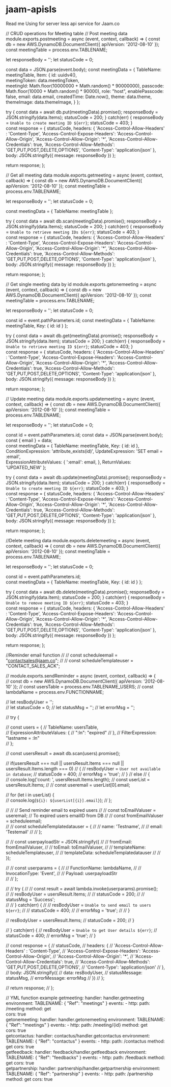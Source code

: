 # jaam-apisls
Read me
Using for server less api service for Jaam.co

// CRUD operations for Meeting table
// Post meeting data
module.exports.postmeeting = async (event, context, callback) => {
  const db = new AWS.DynamoDB.DocumentClient({ apiVersion: '2012-08-10' });
  const meetingTable = process.env.TABLENAME;
    
  let responseBody = '';
  let statusCode = 0;

  const data = JSON.parse(event.body);
  const meetingData = {
    TableName: meetingTable,
    Item: {
      id: uuidv4(),  
      meetingToken: data.meetingToken,   
      meetingId: Math.floor(10000000 + Math.random() * 90000000),
      passcode: Math.floor(10000 + Math.random() * 90000),
      role: "host",
      enablePasscode: false,
      email: data.email,
      createdTime: Date.now(),
      theme: data.theme,
      themeImage: data.themeImage,
    }
  };

  try {
    const data = await db.put(meetingData).promise();
    responseBody = JSON.stringify(data.Items);
    statusCode = 200;
  } catch(err) {
    responseBody = `Unable to create meeting ID ${err}`;
    statusCode = 403;
  }    
  const response = {
    statusCode,
    headers: {
      'Access-Control-Allow-Headers' : 'Content-Type',
      'Access-Control-Expose-Headers': 'Access-Control-Allow-Origin',
      'Access-Control-Allow-Origin': '*',
      'Access-Control-Allow-Credentials': true,
      'Access-Control-Allow-Methods': 'GET,PUT,POST,DELETE,OPTIONS',
      'Content-Type': 'application/json'
    },
    body: JSON.stringify({
      message: responseBody
    })
  };

  return response;
};

// Get all meeting data
module.exports.getmeeting = async (event, context, callback) => {
  const db = new AWS.DynamoDB.DocumentClient({ apiVersion: '2012-08-10' });
  const meetingTable = process.env.TABLENAME;  
  
  let responseBody = '';
  let statusCode = 0;

  const meetingData = {
    TableName: meetingTable
  };

  try {
    const data = await db.scan(meetingData).promise();
    responseBody = JSON.stringify(data.Items);
    statusCode = 200;
  } catch(err) {
    responseBody = `Unable to retrieve meeting IDs ${err}`;
    statusCode = 403;
  }    
  const response = {
    statusCode,
    headers: {
      'Access-Control-Allow-Headers' : 'Content-Type',
      'Access-Control-Expose-Headers': 'Access-Control-Allow-Origin',
      'Access-Control-Allow-Origin': '*',
      'Access-Control-Allow-Credentials': true,
      'Access-Control-Allow-Methods': 'GET,PUT,POST,DELETE,OPTIONS',
      'Content-Type': 'application/json'
    },
    body: JSON.stringify({
      message: responseBody
    })
  };

  return response;
};

// Get single meeting data by id
module.exports.getonemeeting = async (event, context, callback) => {
  const db = new AWS.DynamoDB.DocumentClient({ apiVersion: '2012-08-10' });
  const meetingTable = process.env.TABLENAME;  
  
  let responseBody = '';
  let statusCode = 0;

  const id = event.pathParameters.id;
  const meetingData = {
    TableName: meetingTable,
    Key: {
      id: id
    }
  };

  try {
    const data = await db.get(meetingData).promise();
    responseBody = JSON.stringify(data.Item);
    statusCode = 200;
  } catch(err) {
    responseBody = `Unable to retrieve meeting ID ${err}`;
    statusCode = 403;
  }    
  const response = {
    statusCode,
    headers: {
      'Access-Control-Allow-Headers' : 'Content-Type',
      'Access-Control-Expose-Headers': 'Access-Control-Allow-Origin',
      'Access-Control-Allow-Origin': '*',
      'Access-Control-Allow-Credentials': true,
      'Access-Control-Allow-Methods': 'GET,PUT,POST,DELETE,OPTIONS',
      'Content-Type': 'application/json'
    },
    body: JSON.stringify({
      message: responseBody
    })
  };

  return response;
};

// Update meeting data
module.exports.updatemeeting = async (event, context, callback) => {
  const db = new AWS.DynamoDB.DocumentClient({ apiVersion: '2012-08-10' });
  const meetingTable = process.env.TABLENAME;
    
  let responseBody = '';
  let statusCode = 0;

  const id = event.pathParameters.id;
  const data = JSON.parse(event.body);
  const { email } = data;  
  const meetingData = {
    TableName: meetingTable,
    Key: {
      id: id
    },
    ConditionExpression: 'attribute_exists(id)',
    UpdateExpression: 'SET email = :email',   
    ExpressionAttributeValues: {
      ':email': email,
    },
    ReturnValues: 'UPDATED_NEW'
  };

  try {
    const data = await db.update(meetingData).promise();
    responseBody = JSON.stringify(data.Item);
    statusCode = 200;
  } catch(err) {
    responseBody = `Unable to create meeting ID ${err}`;
    statusCode = 403;
  }    
  const response = {
    statusCode,
    headers: {
      'Access-Control-Allow-Headers' : 'Content-Type',
      'Access-Control-Expose-Headers': 'Access-Control-Allow-Origin',
      'Access-Control-Allow-Origin': '*',
      'Access-Control-Allow-Credentials': true,
      'Access-Control-Allow-Methods': 'GET,PUT,POST,DELETE,OPTIONS',
      'Content-Type': 'application/json'
    },
    body: JSON.stringify({
      message: responseBody
    })
  };

  return response;
};

//Delete meeting data
module.exports.deletemeeting = async (event, context, callback) => {
  const db = new AWS.DynamoDB.DocumentClient({ apiVersion: '2012-08-10' });
  const meetingTable = process.env.TABLENAME;
    
  let responseBody = '';
  let statusCode = 0;

  const id = event.pathParameters.id;    
  const meetingData = {
    TableName: meetingTable,
    Key: {
      id: id
    }
  };

  try {
    const data = await db.delete(meetingData).promise();
    responseBody = JSON.stringify(data.Item);
    statusCode = 200;
  } catch(err) {
    responseBody = `Unable to remove meeting ID ${err}`;
    statusCode = 403;
  }    
  const response = {
    statusCode,
    headers: {
      'Access-Control-Allow-Headers' : 'Content-Type',
      'Access-Control-Expose-Headers': 'Access-Control-Allow-Origin',
      'Access-Control-Allow-Origin': '*',
      'Access-Control-Allow-Credentials': true,
      'Access-Control-Allow-Methods': 'GET,PUT,POST,DELETE,OPTIONS',
      'Content-Type': 'application/json'
    },
    body: JSON.stringify({
      message: responseBody
    })
  };

  return response;
};

//Reminder email function
// // const scheduleemail = "contactsales@jaam.co";
// // const scheduleTemplateuser = "CONTACT_SALES_ACK";

// module.exports.sendReminder = async (event, context, callback) => {      
//     const db = new AWS.DynamoDB.DocumentClient({ apiVersion: '2012-08-10' });
//     const usersTable = process.env.TABLENAME_USERS;
//     const lambdaName = process.env.FUNCTIONNAME;

//     let resBodyUser = '';   
//     let statusCode = 0;
//     let statusMsg = '';
//     let errorMsg = '';
    
//     try {

//         const users = {
//           TableName: usersTable,       
//           ExpressionAttributeValues: {
//             ":ln": "expired"
//           },
//           FilterExpression: "lastname = :ln"        
//         };        
       
//         const usersResult = await db.scan(users).promise();   
        
//         if(usersResult === null || usersResult.Items === null || usersResult.Items.length === 0)
//         {
//           resBodyUser = `User not available in database`;
//           statusCode = 400;
//           errorMsg = 'true';
//         }
//         else
//         {    
//             console.log('count: ', usersResult.Items.length);
//             const userList = usersResult.Items;
//             // const useremail = userList[0].email;  

//             for (let i in userList) {                           
//               console.log(`${i}: ${userList[{i}].email}`);
//             };
           
//                 // // Send reminder email to expired users
//                 // const toEmailValuser = useremail;    // To expired users emailID from DB
//                 // const fromEmailValuser = scheduleemail;                  
//                 // const scheduleTemplatedatauser = {
//                 //     name: 'Testname',
//                 //     email: 'Testemail'
//                 //   };

//                 // const userpayloadStr = JSON.stringify({
//                 //     fromEmail: fromEmailValuser, 
//                 //     toEmail: toEmailValuser,
//                 //     templateName: scheduleTemplateuser,
//                 //     templateData: scheduleTemplatedatauser
//                 // });
                
//                 // const userparams = {
//                 //     FunctionName: lambdaName,
//                 //     InvocationType: 'Event',
//                 //     Payload: userpayloadStr    
//                 // };

//                 // try {
//                 //     const result = await lambda.invoke(userparams).promise();     
//                 //     resBodyUser = usersResult.Items; 
//                 //     statusCode = 200; 
//                 //     statusMsg = 'Success';  
//                 // } catch(err) {
//                 //     resBodyUser = `Unable to send email to users ${err}`;
//                 //     statusCode = 400;
//                 //     errorMsg = 'true';
//                 // } 

//                 resBodyUser = usersResult.Items;
//                 statusCode = 200;
//         }  

//     } catch(err) {
//         resBodyUser = `Unable to get User details ${err}`;
//         statusCode = 400;
//         errorMsg = 'true';
//     }     

//     const response = {
//         statusCode,
//         headers: {
//           'Access-Control-Allow-Headers' : 'Content-Type',
//           'Access-Control-Expose-Headers': 'Access-Control-Allow-Origin',
//           'Access-Control-Allow-Origin': '*',
//           'Access-Control-Allow-Credentials': true,
//           'Access-Control-Allow-Methods': 'GET,PUT,POST,DELETE,OPTIONS',
//           'Content-Type': 'application/json'
//         },
//         body: JSON.stringify({
//           data: resBodyUser,
//           statusMessage: statusMsg,
//           errorMessage: errorMsg
//         })
//     };
    
//     return response;
//  };

// YML function example
  getmeeting:
    handler: handler.getmeeting
    environment:
      TABLENAME: { "Ref": "meetings" }
    events:
      - http:
          path: /meeting
          method: get  
          cors: true   
  getonemeeting:
    handler: handler.getonemeeting
    environment:
      TABLENAME: { "Ref": "meetings" }
    events:
      - http:
          path: /meeting/{id}
          method: get  
          cors: true  
  getcontactus:
    handler: contactus/handler.getcontactus
    environment:
      TABLENAME: { "Ref": "contactus" }
    events:
      - http:
          path: /contactus
          method: get
          cors: true   
  getfeedback:
    handler: feedback/handler.getfeedback
    environment:
      TABLENAME: { "Ref": "feedbacks" }
    events:
      - http:
          path: /feedback
          method: get
          cors: true     
  getpartnership:
    handler: partnership/handler.getpartnership
    environment:
      TABLENAME: { "Ref": "partnership" }
    events:
      - http:
          path: /partnership
          method: get
          cors: true

